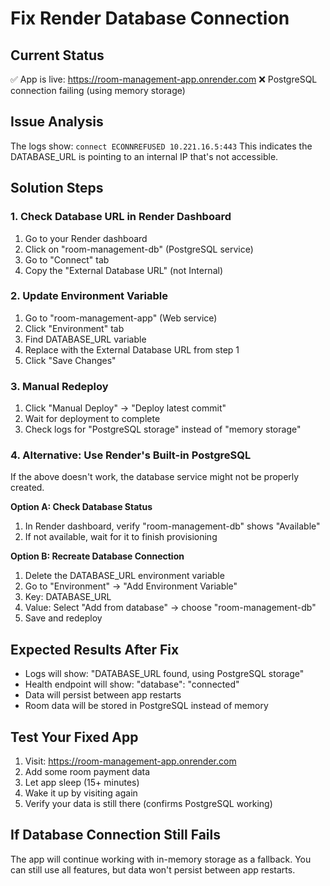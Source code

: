# Fix Render Database Connection

## Current Status
✅ App is live: https://room-management-app.onrender.com
❌ PostgreSQL connection failing (using memory storage)

## Issue Analysis
The logs show: `connect ECONNREFUSED 10.221.16.5:443`
This indicates the DATABASE_URL is pointing to an internal IP that's not accessible.

## Solution Steps

### 1. Check Database URL in Render Dashboard
1. Go to your Render dashboard
2. Click on "room-management-db" (PostgreSQL service)
3. Go to "Connect" tab
4. Copy the "External Database URL" (not Internal)

### 2. Update Environment Variable
1. Go to "room-management-app" (Web service)
2. Click "Environment" tab
3. Find DATABASE_URL variable
4. Replace with the External Database URL from step 1
5. Click "Save Changes"

### 3. Manual Redeploy
1. Click "Manual Deploy" → "Deploy latest commit"
2. Wait for deployment to complete
3. Check logs for "PostgreSQL storage" instead of "memory storage"

### 4. Alternative: Use Render's Built-in PostgreSQL
If the above doesn't work, the database service might not be properly created.

**Option A: Check Database Status**
1. In Render dashboard, verify "room-management-db" shows "Available"
2. If not available, wait for it to finish provisioning

**Option B: Recreate Database Connection**
1. Delete the DATABASE_URL environment variable
2. Go to "Environment" → "Add Environment Variable"
3. Key: DATABASE_URL
4. Value: Select "Add from database" → choose "room-management-db"
5. Save and redeploy

## Expected Results After Fix
- Logs will show: "DATABASE_URL found, using PostgreSQL storage"
- Health endpoint will show: "database": "connected"
- Data will persist between app restarts
- Room data will be stored in PostgreSQL instead of memory

## Test Your Fixed App
1. Visit: https://room-management-app.onrender.com
2. Add some room payment data
3. Let app sleep (15+ minutes)
4. Wake it up by visiting again
5. Verify your data is still there (confirms PostgreSQL working)

## If Database Connection Still Fails
The app will continue working with in-memory storage as a fallback.
You can still use all features, but data won't persist between app restarts.